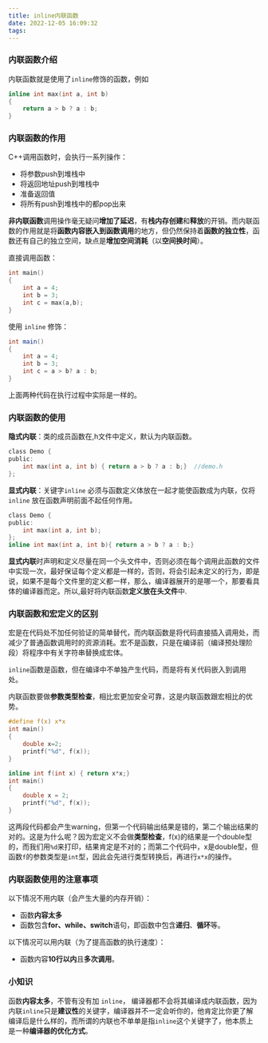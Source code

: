 ```yaml
---
title: inline内联函数
date: 2022-12-05 16:09:32
tags:
---
```


### 内联函数介绍

内联函数就是使用了`inline`修饰的函数，例如

```c
inline int max(int a, int b)
{
    return a > b ? a : b;
}
```

### 内联函数的作用

C++调用函数时，会执行一系列操作：

* 将参数push到堆栈中
* 将返回地址push到堆栈中
* 准备返回值
* 将所有push到堆栈中的都pop出来

**非内联函数**调用操作毫无疑问**增加了延迟**，有**栈内存创建**和**释放**的开销。而内联函数的作用就是将**函数内容嵌入到函数调用**的地方，但仍然保持着**函数的独立性**，函数还有自己的独立空间，缺点是**增加空间消耗**（以**空间换时间**）。

直接调用函数：

```c
int main()
{
    int a = 4;
    int b = 3;
    int c = max(a,b);
}
```

使用 `inline` 修饰：

```java
int main()
{
    int a = 4;
    int b = 3;
    int c = a > b? a : b;
}
```

上面两种代码在执行过程中实际是一样的。

### 内联函数的使用

**隐式内联**：类的成员函数在,h文件中定义，默认为内联函数。

```c
class Demo {
public:
    int max(int a, int b) { return a > b ? a : b;}  //demo.h
};
```

**显式内联**：关键字`inline` 必须与函数定义体放在一起才能使函数成为内联，仅将`inline` 放在函数声明前面不起任何作用。

```c
class Demo {
public:
    int max(int a, int b);
};
inline int max(int a, int b){ return a > b ? a : b;}
```

**显式内联**时声明和定义尽量在同一个头文件中，否则必须在每个调用此函数的文件中实现一次，最好保证每个定义都是一样的，否则，将会引起未定义的行为，即是说，如果不是每个文件里的定义都一样，那么，编译器展开的是哪一个，那要看具体的编译器而定。所以,最好将内联函数**定义放在头文件**中. 

### 内联函数和宏定义的区别

宏是在代码处不加任何验证的简单替代，而内联函数是将代码直接插入调用处，而减少了普通函数调用时的资源消耗。宏不是函数，只是在编译前（编译预处理阶段）将程序中有关字符串替换成宏体。

`inline`函数是函数，但在编译中不单独产生代码，而是将有关代码嵌入到调用处。

内联函数要做**参数类型检查**，相比宏更加安全可靠，这是内联函数跟宏相比的优势。

```c
#define f(x) x*x
int main()
{
    double x=2;
    printf("%d", f(x));
}
```

```c
inline int f(int x) { return x*x;}
int main()
{
    double x = 2;
    printf("%d", f(x));
}
```

这两段代码都会产生warning，但第一个代码输出结果是错的，第二个输出结果的对的。这是为什么呢？因为宏定义不会做**类型检查**，f(x)的结果是一个double型的，而我们用`%d`来打印，结果肯定是不对的；而第二个代码中，x是double型，但函数`f`的参数类型是`int`型，因此会先进行类型转换后，再进行`x*x`的操作。

### 内联函数使用的注意事项

以下情况不用内联（会产生大量的内存开销）：

* 函数**内容太多**
* 函数包含**for、while、switch**语句，即函数中包含**递归**、**循环**等。

以下情况可以用内联（为了提高函数的执行速度）：

* 函数内容**10行以内**且**多次调用**。

### 小知识

函数**内容太多**，不管有没有加  `inline`， 编译器都不会将其编译成内联函数，因为内联`inline`只是**建议性**的关键字，编译器并不一定会听你的，他肯定比你更了解编译后是什么样的，而所谓的内联也不单单是指`inline`这个关键字了，他本质上是一种**编译器的优化方式**。



